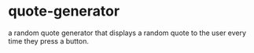 # quote-generator
a random quote generator that displays a random quote to the user every time they press a button.
